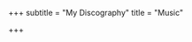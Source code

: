 +++
subtitle = "My Discography"
title = "Music"

+++

<script src='[https://embed.songtradr.com/v1/es](https://embed.songtradr.com/v1/es "https://embed.songtradr.com/v1/es")' data-key='IxMqzsSGLhsELtUrIzSHroGbhzBiDkHv' data-size='md'></script>
